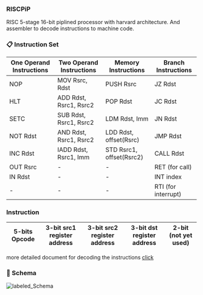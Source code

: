 ### RISCPiP
RISC 5-stage 16-bit piplined processor with harvard architecture. And assembler to decode instructions to machine code.

### 📋 Instruction Set
| One Operand Instructions | Two Operand Instructions  |  Memory Instructions |  Branch Instructions |
|---|---|---|---|
| NOP  |  MOV Rsrc, Rdst |  PUSH Rsrc |  JZ Rdst |
| HLT  | ADD Rdst, Rsrc1, Rsrc2  |  POP Rdst |  JC Rdst |
|  SETC |SUB Rdst, Rsrc1, Rsrc2   | LDM Rdst, Imm  | JN Rdst  |
|  NOT Rdst| AND Rdst, Rsrc1, Rsrc2  | LDD Rdst, offset(Rsrc)  | JMP Rdst  |
|  INC Rdst|  IADD Rdst, Rsrc1, Imm | STD Rsrc1, offset(Rsrc2)  | CALL Rdst  |
|  OUT Rsrc | -  | -  | RET  (for call)|
|  IN Rdst |   - | -  |  INT index |
| - |  - | -  |  RTI (for interrupt)|

### Instruction
| 5-bits Opcode | 3-bit src1 register address |  3-bit src2 register address |  3-bit dst register address | 2-bit (not yet used) |
|---|---|---|---|---|
more detailed document for decoding the instructions [click](https://github.com/menna15/RISCPiP/blob/main/CMP301_Fall_2021_Project.pdf)

### :art: Schema
![labeled_Schema](https://user-images.githubusercontent.com/49396399/153276671-358fe7a0-e7c9-4147-8690-72e66b8d7b37.png)
